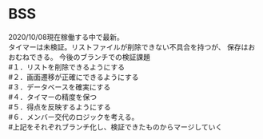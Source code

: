 # BSS
2020/10/08現在稼働する中で最新。<br/>
タイマーは未検証。リストファイルが削除できない不具合を持つが、
保存はおおむねできる。
今後のブランチでの検証課題<br/>
#１．リストを削除できるようにする<br/>
#２．画面遷移が正確にできるようにする<br/>
#３．データベースを確実にする<br/>
#４．タイマーの精度を保つ<br/>
#５．得点を反映するようにする<br/>
#６．メンバー交代のロジックを考える。<br/>
#上記をそれぞれブランチ化し、検証できたものからマージしていく
